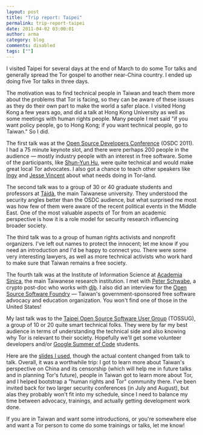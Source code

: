 ```yaml
---
layout: post
title: "Trip report: Taipei"
permalink: trip-report-taipei
date: 2011-04-02 03:00:01
author: arma
category: blog
comments: disabled
tags: [""]
---
```


I visited Taipei for several days at the end of March to do some Tor talks and generally spread the Tor gospel to another near-China country. I ended up doing five Tor talks in three days.

The motivation was to find technical people in Taiwan and teach them more about the problems that Tor is facing, so they can be aware of these issues as they do their own part to make the world a safer place. I visited Hong Kong a few years ago, and did a talk at Hong Kong University as well as some meetings with human rights people. Many people I met said "if you want policy people, go to Hong Kong; if you want technical people, go to Taiwan." So I did.

The first talk was at the [Open Source Developers Conference](http://osdc.tw/) (OSDC 2011). I had a 75 minute keynote slot, and there were perhaps 200 people in the audience — mostly industry people with an interest in free software. Some of the participants, like [Shun-Yun Hu](http://mmnet.iis.sinica.edu.tw/~syhu/), were quite technical and would make great local Tor advocates. I also got a chance to teach other speakers like [Ingy](http://ingy.net/) and [Jesse Vincent](http://fsck.com/) about what needs doing in Tor-land.

The second talk was to a group of 30 or 40 graduate students and professors at [Táidà](http://www.ntu.edu.tw/engv4/), the main Taiwanese university. They understood the security angles better than the OSDC audience, but what surprised me most was how few of them were aware of the recent political events in the Middle East. One of the most valuable aspects of Tor from an academic perspective is how it is a role model for security research influencing broader society.

The third talk was to a group of human rights activists and nonprofit organizers. I've left out names to protect the innocent; let me know if you need an introduction and I'd be happy to connect you. There were some very interesting lawyers, as well as more technical activists who work hard to make sure that Taiwan remains a free society.

The fourth talk was at the Institute of Information Science at [Academia Sinica](http://www.iis.sinica.edu.tw/), the main Taiwanese research institution. I met with [Peter Schwabe](http://www.cryptojedi.org/users/peter/), a crypto post-doc who works with [djb](http://cr.yp.to/djb.html). I also did an interview for the [Open Source Software Foundry](http://www.iis.sinica.edu.tw/page/research/OpenSourceSoftwareFoundry.html) — Taiwan's government-sponsored free software advocacy and education organization. You won't find one of those in the United States!

My last talk was to the [Taipei Open Source Software User Group](http://www.tossug.org/) (TOSSUG), a group of 10 or 20 quite smart technical folks. They were by far my best audience in terms of understanding the technical side and also knowing why Tor is relevant to their society. Hopefully we'll get some volunteer developers and/or [Google Summer of Code](https://www.torproject.org/about/gsoc) students.

Here are the [slides I used](http://freehaven.net/~arma/slides-osdc11.pdf), though the actual content changed from talk to talk. Overall, it was a worthwhile trip: I got to learn more about Taiwan's perspective on China and its censorship (which will help me in future talks and in planning Tor's future), people in Taiwan got to learn more about Tor, and I helped bootstrap a "human rights and Tor" community there. I've been invited back for two larger security conferences (in July and August), but alas they probably won't fit into my schedule, since I need to balance my time between advocacy, trainings, and actually getting development work done.

If you are in Taiwan and want some introductions, or you're somewhere else and want a Tor person to come do some trainings or talks, let me know!
